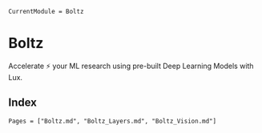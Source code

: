 ```@meta
CurrentModule = Boltz
```

# Boltz

Accelerate ⚡ your ML research using pre-built Deep Learning Models with Lux.

## Index

```@index
Pages = ["Boltz.md", "Boltz_Layers.md", "Boltz_Vision.md"]
```
